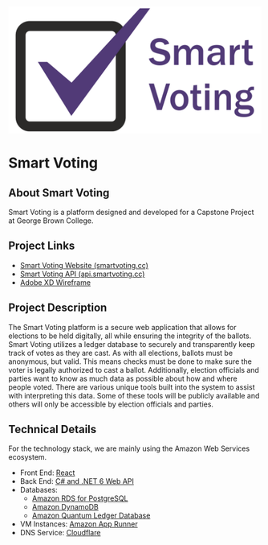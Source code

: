 ![Smart Voting Logo](https://github.com/smartvoting/.github/blob/main/profile/sv-logo.png)

# Smart Voting

## About Smart Voting

Smart Voting is a platform designed and developed for a Capstone Project at George Brown College.

## Project Links

- [Smart Voting Website (smartvoting.cc)](https://smartvoting.cc/)
- [Smart Voting API (api.smartvoting.cc)](https://api.smartvoting.cc/index.html)
- [Adobe XD Wireframe](https://xd.adobe.com/view/209e2139-bac5-4e9f-a9e6-abc99761be42-75cd/?fullscreen)

## Project Description

The Smart Voting platform is a secure web application that allows for elections to be held digitally, all while ensuring the integrity of the ballots. Smart Voting utilizes a ledger database to securely and transparently keep track of votes as they are cast. As with all elections, ballots must be anonymous, but valid. This means checks must be done to make sure the voter is legally authorized to cast a ballot. Additionally, election officials and parties want to know as much data as possible about how and where people voted. There are various unique tools built into the system to assist with interpreting this data. Some of these tools will be publicly available and others will only be accessible by election officials and parties.

## Technical Details

For the technology stack, we are mainly using the Amazon Web Services ecosystem.

- Front End: [React](https://reactjs.org/)
- Back End: [C# and .NET 6 Web API](https://dotnet.microsoft.com/en-us/apps/aspnet/apis)
- Databases:
  - [Amazon RDS for PostgreSQL](https://aws.amazon.com/rds/postgresql/)
  - [Amazon DynamoDB](https://aws.amazon.com/dynamodb/)
  - [Amazon Quantum Ledger Database](https://aws.amazon.com/qldb/)
- VM Instances: [Amazon App Runner](https://aws.amazon.com/apprunner/)
- DNS Service: [Cloudflare](https://cloudflare.com/)
